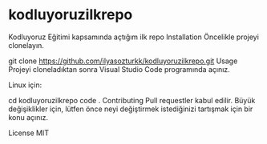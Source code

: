 # kodluyoruzilkrepo
Kodluyoruz Eğitimi kapsamında açtığım ilk repo
Installation
Öncelikle projeyi clonelayın.

git clone https://github.com/ilyasozturkk/kodluyoruzilkrepo.git
Usage
Projeyi cloneladıktan sonra Visual Studio Code programında açınız.

Linux için:

cd kodluyoruzilkrepo
code .
Contributing
Pull requestler kabul edilir. Büyük değişiklikler için, lütfen önce neyi değiştirmek istediğinizi tartışmak için bir konu açınız.

License
MIT
